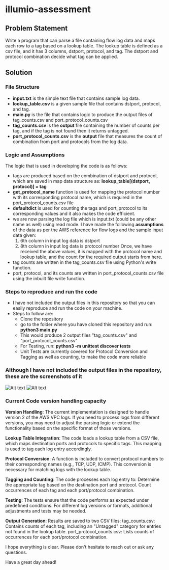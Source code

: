 # illumio-assessment

## Problem Statement
Write a program that can parse a file containing flow log data and maps each row to a tag based on a lookup table. The lookup table is defined as a csv file, and it has 3 columns, dstport, protocol, and tag. The dstport and protocol combination decide what tag can be applied.   

## Solution

### File Structure
- **input.txt** is the simple text file that contains sample log data.
- **lookup_table.csv** is a given sample file that contains dstport, protocol, and tag.
- **main.py** is the file that contains logic to produce the output files of tag_counts.csv and port_protocol_counts.csv
- **tag_counts.csv** is the **output** file containing the number of counts per tag, and if the tag is not found then it returns untagged.
- **port_protocol_counts.csv** is the **output** file that measures the count of combination from port and protocols from the log data.

### Logic and Assumptions
The logic that is used in developing the code is as follows:
- tags are produced based on the combination of dstport and protocol, which are saved in map data structure as:
    **lookup_table[(dstport, protocol)] = tag**
- **get_protocol_name** function is used for mapping the protocol number with its corresponding protocol name, which is required in the port_protocol_counts.csv file
- **defaultdict** is used for counting the tags and port_protocol to its corresponding values and it also makes the code efficient.
- we are now parsing the log file which is input.txt (could be any other name as well) using read mode. 
  I have made the following **assumptions** of the data as per the AWS reference for flow logs and the sample input data given:
    1. 6th column in input log data is dstport
    2. 8th column in input log data is protocol number
  Once, we have received the above values, it is mapped with the protocol name and lookup table, and the count for the required output starts from here.
- tag counts are written in the tag_counts.csv file using Python's write function.
- port, protocol, and its counts are written in port_protocol_counts.csv file using the inbuilt file write function.

### Steps to reproduce and run the code
- I have not included the output files in this repository so that you can easily reproduce and run the code on your machine.
- Steps to follow are:
  - Clone the repository
  - go to the folder where you have cloned this repository and run:
    **python3 main.py**
  - This would produce 2 output files "tag_counts.csv" and "port_protocol_counts.csv"
  - For Testing, run: **python3 -m unittest discover tests**
  - Unit Tests are currently covered for Protocol Conversion and Tagging as well as counting, to make the code more reliable

### Although I have not included the output files in the repository, these are the screenshots of it
![Alt text](https://github.com/user-attachments/assets/e454ad61-d67e-4b99-8224-66208cb743c5)
![Alt text](https://github.com/user-attachments/assets/cfd44f9b-398f-40f4-8527-3c3dc4be2c4e)

### Current Code version handling capacity

**Version Handling**: The current implementation is designed to handle version 2 of the AWS VPC logs. If you need to process logs from different versions, you may need to adjust the parsing logic or extend the functionality based on the specific format of those versions.

**Lookup Table Integration**: The code loads a lookup table from a CSV file, which maps destination ports and protocols to specific tags. This mapping is used to tag each log entry accordingly.

**Protocol Conversion**: A function is included to convert protocol numbers to their corresponding names (e.g., TCP, UDP, ICMP). This conversion is necessary for matching logs with the lookup table.

**Tagging and Counting**: The code processes each log entry to:
Determine the appropriate tag based on the destination port and protocol.
Count occurrences of each tag and each port/protocol combination.

**Testing**: 
The tests ensure that the code performs as expected under predefined conditions. For different log versions or formats, additional adjustments and tests may be needed.

**Output Generation**: Results are saved to two CSV files:
tag_counts.csv: Contains counts of each tag, including an "Untagged" category for entries not found in the lookup table.
port_protocol_counts.csv: Lists counts of occurrences for each port/protocol combination.

I hope everything is clear. Please don't hesitate to reach out or ask any questions.

Have a great day ahead!
